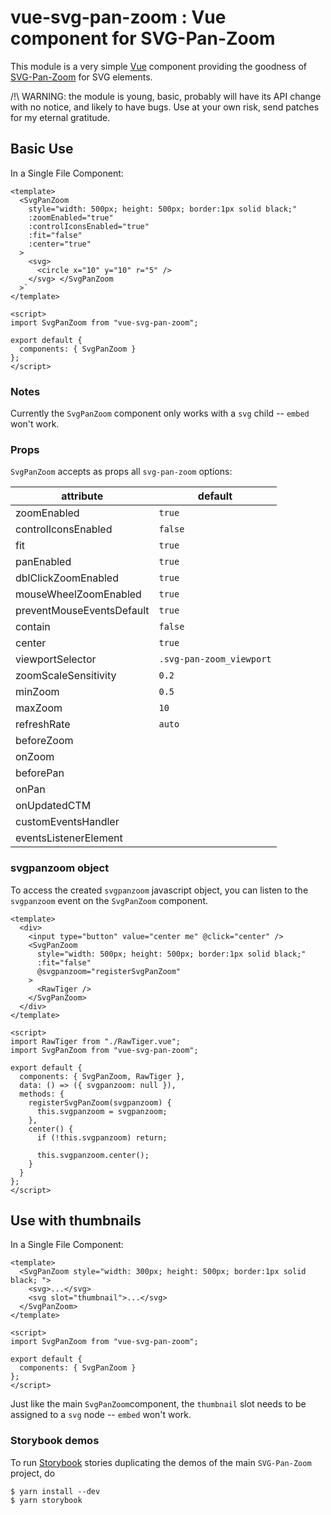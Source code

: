 # vue-svg-pan-zoom : Vue component for SVG-Pan-Zoom

This module is a very simple [Vue](https://vuejs.org/) component providing the
goodness of [SVG-Pan-Zoom](https://github.com/ariutta/svg-pan-zoom) for SVG elements.

/!\ WARNING: the module is young, basic, probably will have its
API change with no notice, and likely to have
bugs. Use at your own risk, send patches for my eternal gratitude.

## Basic Use

In a Single File Component:

```vue
<template>
  <SvgPanZoom
    style="width: 500px; height: 500px; border:1px solid black;"
    :zoomEnabled="true"
    :controlIconsEnabled="true"
    :fit="false"
    :center="true"
  >
    <svg>
      <circle x="10" y="10" r="5" />
    </svg> </SvgPanZoom
  >`
</template>

<script>
import SvgPanZoom from "vue-svg-pan-zoom";

export default {
  components: { SvgPanZoom }
};
</script>
```

### Notes

Currently the `SvgPanZoom` component only works with a `svg` child -- `embed` won't work.

### Props

`SvgPanZoom` accepts as props all `svg-pan-zoom` options:

| attribute                 | default                  |
| ------------------------- | ------------------------ |
| zoomEnabled               | `true`                   |
| controlIconsEnabled       | `false`                  |
| fit                       | `true`                   |
| panEnabled                | `true`                   |
| dblClickZoomEnabled       | `true`                   |
| mouseWheelZoomEnabled     | `true`                   |
| preventMouseEventsDefault | `true`                   |
| contain                   | `false`                  |
| center                    | `true`                   |
| viewportSelector          | `.svg-pan-zoom_viewport` |
| zoomScaleSensitivity      | `0.2`                    |
| minZoom                   | `0.5`                    |
| maxZoom                   | `10`                     |
| refreshRate               | `auto`                   |
| beforeZoom                |                          |
| onZoom                    |                          |
| beforePan                 |                          |
| onPan                     |                          |
| onUpdatedCTM              |                          |
| customEventsHandler       |                          |
| eventsListenerElement     |                          |

### svgpanzoom object

To access the created `svgpanzoom` javascript object, you can
listen to the `svgpanzoom` event on the `SvgPanZoom` component.

```vue
<template>
  <div>
    <input type="button" value="center me" @click="center" />
    <SvgPanZoom
      style="width: 500px; height: 500px; border:1px solid black;"
      :fit="false"
      @svgpanzoom="registerSvgPanZoom"
    >
      <RawTiger />
    </SvgPanZoom>
  </div>
</template>

<script>
import RawTiger from "./RawTiger.vue";
import SvgPanZoom from "vue-svg-pan-zoom";

export default {
  components: { SvgPanZoom, RawTiger },
  data: () => ({ svgpanzoom: null }),
  methods: {
    registerSvgPanZoom(svgpanzoom) {
      this.svgpanzoom = svgpanzoom;
    },
    center() {
      if (!this.svgpanzoom) return;

      this.svgpanzoom.center();
    }
  }
};
</script>
```

## Use with thumbnails

In a Single File Component:

```vue
<template>
  <SvgPanZoom style="width: 300px; height: 500px; border:1px solid black; ">
    <svg>...</svg>
    <svg slot="thumbnail">...</svg>
  </SvgPanZoom>
</template>

<script>
import SvgPanZoom from "vue-svg-pan-zoom";

export default {
  components: { SvgPanZoom }
};
</script>
```

Just like the main `SvgPanZoom`component, the `thumbnail` slot needs to
be assigned to a `svg` node -- `embed` won't work.

### Storybook demos

To run [Storybook](https://github.com/storybooks/storybook) stories duplicating the demos of
the main `SVG-Pan-Zoom` project, do

```fish
$ yarn install --dev
$ yarn storybook
```
